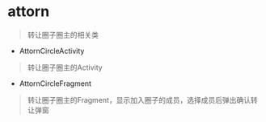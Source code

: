 # attorn
> 转让圈子圈主的相关类

- AttornCircleActivity
> 转让圈子圈主的Activity

- AttornCircleFragment
> 转让圈子圈主的Fragment，显示加入圈子的成员，选择成员后弹出确认转让弹窗
